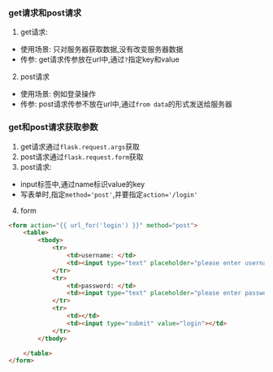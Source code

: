 ### get请求和post请求
1. get请求:
* 使用场景: 只对服务器获取数据,没有改变服务器数据
* 传参: get请求传参放在url中,通过`?`指定key和value
2. post请求
* 使用场景: 例如登录操作
* 传参: post请求传参不放在url中,通过`from data`的形式发送给服务器

### get和post请求获取参数
1. get请求通过`flask.request.args`获取
2. post请求通过`flask.request.form`获取
3. post请求:
* input标签中,通过name标识value的key
* 写表单时,指定`method='post'`,并要指定`action='/login'`
4. form
```html
<form action="{{ url_for('login') }}" method="post">
    <table>
        <tbody>
            <tr>
                <td>username: </td>
                <td><input type="text" placeholder="please enter username" name="username"></td>
            </tr>
            <tr>
                <td>password: </td>
                <td><input type="text" placeholder="please enter password" name="password"></td>
            </tr>
            <tr>
                <td></td>
                <td><input type="submit" value="login"></td>
            </tr>
        </tbody>

    </table>
</form>
```